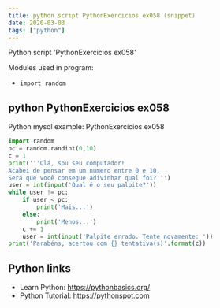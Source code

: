 ```yaml
---
title: python script PythonExercicios ex058 (snippet)
date: 2020-03-03
tags: ["python"]
---
```

Python script 'PythonExercicios ex058'


Modules used in program: 
* `import random`

## python PythonExercicios ex058

Python mysql example: PythonExercicios ex058

```python
import random
pc = random.randint(0,10)
c = 1
print('''Olá, sou seu computador!
Acabei de pensar em um número entre 0 e 10.
Será que você consegue adivinhar qual foi?''')
user = int(input('Qual é o seu palpite?'))
while user != pc:
    if user < pc:
        print('Mais...')
    else:
        print('Menos...')
    c += 1
    user = int(input('Palpite errado. Tente novamente: '))
print('Parabéns, acertou com {} tentativa(s)'.format(c))


```

## Python links

- Learn Python: https://pythonbasics.org/
- Python Tutorial: https://pythonspot.com
